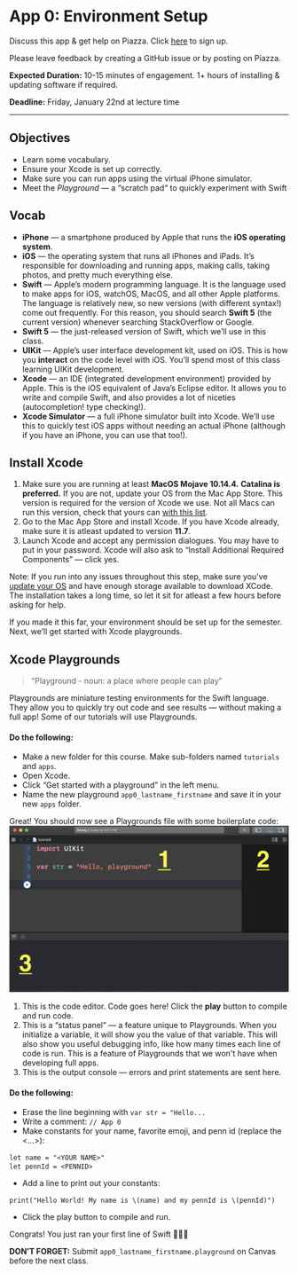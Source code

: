 # App 0: Environment Setup 

Discuss this app & get help on Piazza. Click [here](piazza.com/upenn/fall2020/cis195201) to sign up. 

Please leave feedback by creating a GitHub issue or by posting on Piazza.

**Expected Duration:** 10-15 minutes of engagement. 1+ hours of installing & updating software if required.


**Deadline:** Friday, January 22nd at lecture time

- - - -

## Objectives
* Learn some vocabulary.
* Ensure your Xcode is set up correctly.
* Make sure you can run apps using the virtual iPhone simulator.
* Meet the _Playground_ — a “scratch pad“ to quickly experiment with Swift

## Vocab
* **iPhone** — a smartphone produced by Apple that runs the **iOS operating system**.
* **iOS** —  the operating system that runs all iPhones and iPads. It’s responsible for downloading and running apps, making calls, taking photos, and pretty much everything else.
* **Swift** — Apple’s modern programming language. It is the language used to make apps for iOS, watchOS, MacOS, and all other Apple platforms. The language is relatively new, so new versions (with different syntax!) come out frequently. For this reason, you should search **Swift 5** (the current version) whenever searching StackOverflow or Google.
* **Swift 5** — the just-released version of Swift, which we’ll use in this class.
* **UIKit** — Apple’s user interface development kit, used on iOS. This is how you **interact** on the code level with iOS. You’ll spend most of this class learning UIKit development.
* **Xcode** — an IDE (integrated development environment) provided by Apple. This is the iOS equivalent of Java’s Eclipse editor. It allows you to write and compile Swift, and also provides a lot of niceties (autocompletion! type checking!).
* **Xcode Simulator** — a full iPhone simulator built into Xcode. We’ll use this to quickly test iOS apps without needing an actual iPhone (although if you have an iPhone, you can use that too!).

## Install Xcode
1. Make sure you are running at least **MacOS Mojave 10.14.4.** **Catalina is preferred.** If you are not, update your OS from the Mac App Store. This version is required for the version of Xcode we use. Not all Macs can run this version, check that yours can [with this list](http://osxdaily.com/2018/06/05/macos-mojave-compatible-macs-list/).
3. Go to the Mac App Store and install Xcode. If you have Xcode already, make sure it is atleast updated to version **11.7**. 
4. Launch Xcode and accept any permission dialogues. You may have to put in your password. Xcode will also ask to “Install Additional Required Components” — click yes.

Note: If you run into any issues throughout this step, make sure you've [update your OS](https://support.apple.com/guide/mac-help/get-macos-updates-mchlpx1065/mac) and have enough storage available to download XCode. The installation takes a long time, so let it sit for atleast a few hours before asking for help. 

If you made it this far, your environment should be set up for the semester. Next, we’ll get started with Xcode playgrounds.

## Xcode Playgrounds
> “Playground - noun: a place where people can play”  

Playgrounds are miniature testing environments for the Swift language. They allow you to quickly try out code and see results — without making a full app! Some of our tutorials will use Playgrounds.

#### Do the following:
- Make a new folder for this course. Make sub-folders named `tutorials` and `apps`.
- Open Xcode.
- Click “Get started with a playground” in the left menu.
- Name the new playground `app0_lastname_firstname` and save it in your new `apps` folder.

Great! You should now see a Playgrounds file with some boilerplate code:
![](/apps/app-0/assets/fig3.png?raw=true)
1. This is the code editor. Code goes here! Click the **play** button to compile and run code.
2. This is a “status panel” — a feature unique to Playgrounds. When you initialize a variable, it will show you the value of that variable. This will also show you useful debugging info, like how many times each line of code is run. This is a feature of Playgrounds that we won't have when developing full apps.
3. This is the output console — errors and print statements are sent here.

#### Do the following:
- Erase the line beginning with `var str = "Hello...`
- Write a comment: `// App 0`
- Make constants for your name, favorite emoji, and penn id (replace the <...>):
```
let name = "<YOUR NAME>"
let pennId = <PENNID>
```
- Add a line to print out your constants:
```
print("Hello World! My name is \(name) and my pennId is \(pennId)")
```
- Click the play button to compile and run.

Congrats! You just ran your first line of Swift 🎉🎉🎉

**DON’T FORGET:** Submit `app0_lastname_firstname.playground` on Canvas before the next class.


